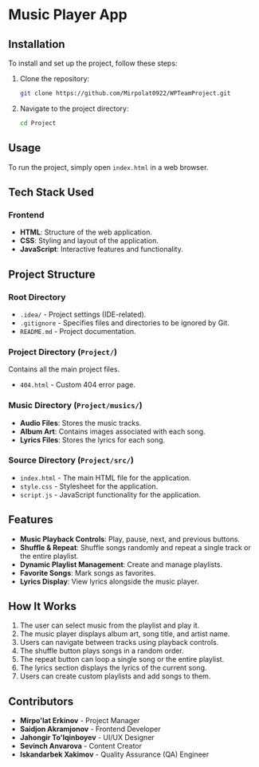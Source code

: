 # Music Player App

## Installation

To install and set up the project, follow these steps:

1. Clone the repository:
   ```bash
   git clone https://github.com/Mirpolat0922/WPTeamProject.git
   ```

2. Navigate to the project directory:
   ```bash
   cd Project
   ```

## Usage

To run the project, simply open `index.html` in a web browser.

## Tech Stack Used

### Frontend
- **HTML**: Structure of the web application.
- **CSS**: Styling and layout of the application.
- **JavaScript**: Interactive features and functionality.

## Project Structure

### Root Directory

- `.idea/` - Project settings (IDE-related).
- `.gitignore` - Specifies files and directories to be ignored by Git.
- `README.md` - Project documentation.

### Project Directory (`Project/`)

Contains all the main project files.  
- `404.html` - Custom 404 error page.

### Music Directory (`Project/musics/`)

- **Audio Files**: Stores the music tracks.  
- **Album Art**: Contains images associated with each song.  
- **Lyrics Files**: Stores the lyrics for each song.  

### Source Directory (`Project/src/`)

- `index.html` - The main HTML file for the application.
- `style.css` - Stylesheet for the application.
- `script.js` - JavaScript functionality for the application.

## Features

- **Music Playback Controls**: Play, pause, next, and previous buttons.
- **Shuffle & Repeat**: Shuffle songs randomly and repeat a single track or the entire playlist.
- **Dynamic Playlist Management**: Create and manage playlists.
- **Favorite Songs**: Mark songs as favorites.
- **Lyrics Display**: View lyrics alongside the music player.

## How It Works

1. The user can select music from the playlist and play it.
2. The music player displays album art, song title, and artist name.
3. Users can navigate between tracks using playback controls.
4. The shuffle button plays songs in a random order.
5. The repeat button can loop a single song or the entire playlist.
6. The lyrics section displays the lyrics of the current song.
7. Users can create custom playlists and add songs to them.

## Contributors

- **Mirpo'lat Erkinov** - Project Manager
- **Saidjon Akramjonov** - Frontend Developer
- **Jahongir To'lqinboyev** - UI/UX Designer
- **Sevinch Anvarova** - Content Creator
- **Iskandarbek Xakimov** -  Quality Assurance (QA) Engineer
